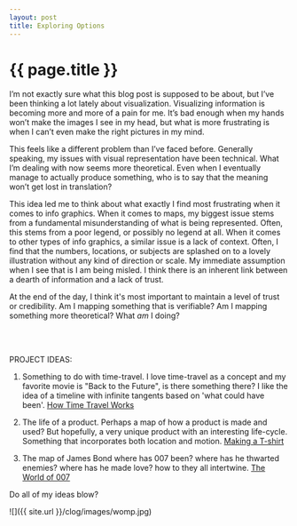 ```yaml
---
layout: post
title: Exploring Options
---
```


{{ page.title }}
================

<p class="meta">

I’m not exactly sure what this blog post is supposed to be about, but I’ve been thinking a lot lately about visualization. Visualizing information is becoming more and more of a pain for me. It’s bad enough when my hands won’t make the images I see in my head, but what is more frustrating is when I can’t even make the right pictures in my mind. 

This feels like a different problem than I’ve faced before. Generally speaking, my issues with visual representation have been technical. What I’m dealing with now seems more theoretical. Even when I eventually manage to actually produce something, who is to say that the meaning won’t get lost in translation?

This idea led me to think about what exactly I find most frustrating when it comes to info graphics.  When it comes to maps, my biggest issue stems from a fundamental misunderstanding of what is being represented. Often, this stems from a poor legend, or possibly no legend at all. When it comes to other types of info graphics, a similar issue is a lack of context. Often, I find that the numbers, locations, or subjects are splashed on to a lovely illustration without any kind of direction or scale. My immediate assumption when I see that is I am being misled. I think there is an inherent link between a dearth of information and a lack of trust. 

At the end of the day, I think it's most important to maintain a level of trust or credibility. Am I mapping something that is verifiable? Am I mapping something more theoretical? What *am* I doing?

<br>
<br>

PROJECT IDEAS:

1) Something to do with time-travel. 
	I love time-travel as a concept and my favorite movie is "Back to the Future", is there something there? I like the idea of a timeline with infinite tangents based on 'what could have been'.
	[How Time Travel Works](http://science.howstuffworks.com/science-vs-myth/everyday-myths/time-travel.htm)

2) The life of a product.
	Perhaps a map of how a product is made and used? But hopefully, a very unique product with an interesting life-cycle. Something that incorporates both location and motion.
	[Making a T-shirt](http://apps.npr.org/tshirt/#/title)

3) The map of James Bond
	where has 007 been? where has he thwarted enemies? where has he made love? how to they all intertwine. 
	[The World of 007](http://www.007.com/)


Do all of my ideas blow?


![]({{ site.url }}/clog/images/womp.jpg)


